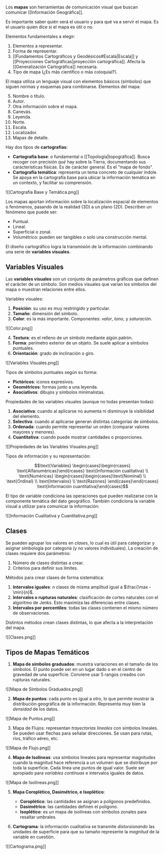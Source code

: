 Los **mapas** son herramientas de comunicación visual que buscan comunicar [[Información Geográfica]]. 

Es importante saber quién será el usuario y para qué va a servir el mapa. Es el usuario quien dice si el mapa es útil o no.

Elementos fundamentales a elegir:

1. Elementos a representar.
2. Forma de representar.
3. [[Fundamentos Cartográficos y Geodésicos#Escala|Escala]] y [[Proyecciones Cartográficas|proyección cartográfica]]. Afecta la [[Generalización Cartográfica]] necesaria.
4. Tipo de mapa (¿Es más científico o más coloquial?).

El mapa utiliza un lenguaje visual con elementos básicos (símbolos) que siguen normas y esquemas para combinarse. Elementos del mapa:

5. Nombre o título.
6. Autor.
7. Otra información sobre el mapa.
8. Canevás.
9. Leyenda.
10. Norte.
11. Escala.
12. Localizador.
13. Mapas de detalle.

Hay dos tipos de **cartografías**:

- **Cartografía base**: o fundamental o [[Topología|topográfica]]. Busca recoger con precisión *qué* hay sobre la Tierra, documentando sus características físicas. Es de carácter general. Es el "mapa de fondo".
- **Cartografía temática**: representa un tema concreto de cualquier índole. Se apoya en la cartografía base para ubicar la información temática en un contexto, y facilitar su comprensión.

![[Cartografía Base y Temática.png]]

Los mapas aportan información sobre la localización espacial de elementos o fenómenos, pasando de la realidad (3D) a un plano (2D). Describen un fenómeno que puede ser:

- Puntual.
- Lineal.
- Superficial o zonal.
- Volumétrico: pueden ser tangibles o solo una construcción mental.

El diseño cartográfico logra la transmisión de la información combinando una serie de **variables visuales**.

## Variables Visuales

Las **variables visuales** son un conjunto de parámetros gráficos que definen el carácter de un símbolo. Son medios visuales que varían los símbolos del mapa o muestran relaciones entre ellos.

Variables visuales:

1. **Posición**: su uso es muy restringido y particular.
2. **Tamaño**: dimensión del símbolo.
3. **Color**: es la más importante. Componentes: *valor*, *tono*, y *saturación*.

![[Color.png]]

4. **Textura**: es el relleno de un símbolo mediante algún patrón.
5. **Forma**: perímetro exterior de un objeto. Se suele aplicar a símbolos puntuales.
6. **Orientación**: grado de inclinación o giro.

![[Variables Visuales.png]]

Tipos de símbolos puntuales según su forma:

- **Pictóricos**: iconos expresivos.
- **Geométricos**: formas junto a una leyenda.
- **Asociativos**: dibujos y símbolos minimalistas.

Propiedades de las variables visuales (aunque no todas presentan todas):

1. **Asociativa**: cuando al aplicarse no aumenta ni disminuye la visibilidad del elemento.
2. **Selectiva**: cuando al aplicarse generan distintas categorías de símbolos.
3. **Ordenada**: cuando permite representar un orden (comparar valores mayores y menores).
4. **Cuantitativa**: cuando puede mostrar cantidades o proporciones.

![[Propiedades de las Variables Visuales.png]]

Tipos de información y su representación:

$$\text{Variables} \begin{cases}\begin{rcases} \text{Alfanuméricas}\end{rcases} \text{Información cualitativa} \\ \text{Numéricas} \begin{rcases}\begin{cases}\text{Nominal} \\ \text{Ordinal} \\ \text{Intervalos} \\ \text{Razones} \end{cases}\end{rcases} \text{Información cuantitativa}\end{cases}$$

El tipo de variable condiciona las operaciones que pueden realizarse con la componente temática del dato geográfico. También condiciona la variable visual a utilizar para comunicar la información:

![[Información Cualitativa y Cuantitativa.png]]

## Clases

Se pueden agrupar los valores en *clases*, lo cual es útil para categorizar y asignar simbología por categoría (y no valores individuales). La creación de clases requiere dos parámetros:

1. Número de clases distintas a crear.
2. Criterios para definir sus límites.

Métodos para crear clases de forma sistemática:

1. **Intervalos iguales**: $n$ clases de misma amplitud igual a $\frac{\max - \min}{n}$.
2. **Intervalos o rupturas naturales**: clasificación de cortes naturales con el algoritmo de Jenks. Esto maximiza las diferencias entre clases.
3. **Intervalos por percentiles**: todas las clases contienen el mismo número de observaciones.

Distintos métodos crean clases distintas, lo que afecta a la interpretación del mapa.

![[Clases.png]]

## Tipos de Mapas Temáticos

1. **Mapa de símbolos graduados**: muestra variaciones en el tamaño de los símbolos. El punto puede ser en un lugar dado o en el centro de gravedad de una superficie. Conviene usar 5 rangos creados con rupturas naturales.

![[Mapa de Símbolos Graduados.png]]

2. **Mapa de puntos**: cada punto es igual a otro, lo que permite mostrar la distribución geográfica de la información. Representa muy bien la *densidad* de los datos.

![[Mapa de Puntos.png]]

3. Mapa de Flujos: representan *trayectorias lineales* con símbolos lineales. Se pueden usar flechas para señalar direcciones. Se usan para rutas, ríos, tráfico aéreo, etc.

![[Mapa de Flujo.png]]

4. **Mapa de Isolíneas**: usa símbolos lineales para representar magnitudes cuando la magnitud hace referencia a un volumen que se distribuye por toda la superficie. Cada línea une puntos de igual valor. Suele ser apropiado para *variables continuas* e intervalos iguales de datos.

![[Mapa de Isolíneas.png]]

5. **Mapa Coroplético, Dasimétrico, e Isoplético**:
	- **Coroplético**: las cantidades se asignan a polígonos predefinidos.
	- **Dasimétrico**: las cantidades definen el polígono.
	- **Isoplético**: es un mapa de isolíneas con símbolos zonales para resaltar umbrales.

6. **Cartograma**: la información cualitativa se transmite *distorsionando* las unidades de superficie para que su tamaño represente la *magnitud* de la variable en cuestión.

![[Cartograma.png]]

